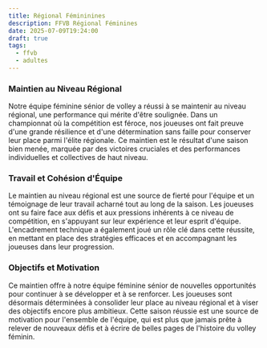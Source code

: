 ```yaml
---
title: Régional Fémininines
description: FFVB Régional Féminines
date: 2025-07-09T19:24:00
draft: true
tags:
  - ffvb
  - adultes
---
```


### Maintien au Niveau Régional

Notre équipe féminine sénior de volley a réussi à se maintenir au niveau régional, une performance qui mérite d'être
soulignée. Dans un championnat où la compétition est féroce, nos joueuses ont fait preuve d'une grande résilience et
d'une détermination sans faille pour conserver leur place parmi l'élite régionale. Ce maintien est le résultat d'une
saison bien menée, marquée par des victoires cruciales et des performances individuelles et collectives de haut niveau.

### Travail et Cohésion d'Équipe

Le maintien au niveau régional est une source de fierté pour l'équipe et un témoignage de leur travail acharné tout au
long de la saison. Les joueuses ont su faire face aux défis et aux pressions inhérents à ce niveau de compétition, en
s'appuyant sur leur expérience et leur esprit d'équipe. L'encadrement technique a également joué un rôle clé dans cette
réussite, en mettant en place des stratégies efficaces et en accompagnant les joueuses dans leur progression.

### Objectifs et Motivation

Ce maintien offre à notre équipe féminine sénior de nouvelles opportunités pour continuer à se développer et à se
renforcer. Les joueuses sont désormais déterminées à consolider leur place au niveau régional et à viser des objectifs
encore plus ambitieux. Cette saison réussie est une source de motivation pour l'ensemble de l'équipe, qui est plus que
jamais prête à relever de nouveaux défis et à écrire de belles pages de l'histoire du volley féminin.
